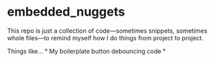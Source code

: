 # embedded_nuggets
This repo is just a collection of code—sometimes snippets, sometimes whole files—to remind myself how I do things from project to project.

Things like...
° My boilerplate button debouncing code
° 
